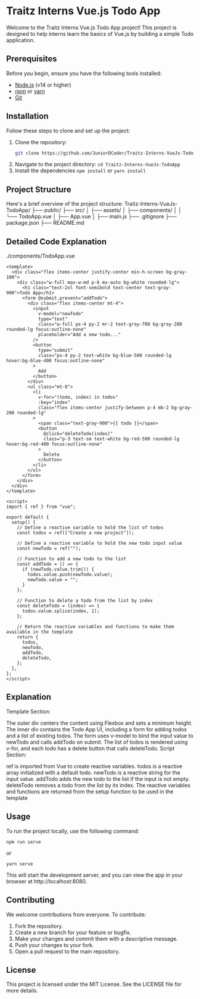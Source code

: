 # Traitz Interns Vue.js Todo App

Welcome to the Traitz Interns Vue.js Todo App project! This project is designed to help interns learn the basics of Vue.js by building a simple Todo application.

## Prerequisites

Before you begin, ensure you have the following tools installed:

- [Node.js](https://nodejs.org/) (v14 or higher)
- [npm](https://www.npmjs.com/) or [yarn](https://yarnpkg.com/)
- [Git](https://git-scm.com/)

## Installation

Follow these steps to clone and set up the project:

1. Clone the repository:
   ```sh
   git clone https://github.com/JuniorDCoder/Traitz-Interns-VueJs-TodoApp.git
   ```
2. Navigate to the project directory:
   `cd Traitz-Interns-VueJs-TodoApp`
3. Install the dependencies
   `npm install`
   or
   `yarn install`

## Project Structure

Here's a brief overview of the project structure:
   Traitz-Interns-VueJs-TodoApp/
   ├── public/
   ├── src/
   │ ├── assets/
   │ ├── components/
   │ │ └── TodoApp.vue
   │ ├── App.vue
   │ ├── main.js
   ├── .gitignore
   ├── package.json
   ├── README.md

## Detailed Code Explanation

./components/TodoApp.vue

```
<template>
  <div class="flex items-center justify-center min-h-screen bg-gray-100">
    <div class="w-full max-w-md p-6 mx-auto bg-white rounded-lg">
      <h1 class="text-2xl font-semibold text-center text-gray-900">Todo App</h1>
      <form @submit.prevent="addTodo">
        <div class="flex items-center mt-4">
          <input
            v-model="newTodo"
            type="text"
            class="w-full px-4 py-2 mr-2 text-gray-700 bg-gray-200 rounded-lg focus:outline-none"
            placeholder="Add a new todo..."
          />
          <button
            type="submit"
            class="px-4 py-2 text-white bg-blue-500 rounded-lg hover:bg-blue-400 focus:outline-none"
          >
            Add
          </button>
        </div>
        <ul class="mt-8">
          <li
            v-for="(todo, index) in todos"
            :key="index"
            class="flex items-center justify-between p-4 mb-2 bg-gray-200 rounded-lg"
          >
            <span class="text-gray-900">{{ todo }}</span>
            <button
              @click="deleteTodo(index)"
              class="p-3 text-sm text-white bg-red-500 rounded-lg hover:bg-red-400 focus:outline-none"
            >
              Delete
            </button>
          </li>
        </ul>
      </form>
    </div>
  </div>
</template>

<script>
import { ref } from "vue";

export default {
  setup() {
    // Define a reactive variable to hold the list of todos
    const todos = ref(["Create a new project"]);

    // Define a reactive variable to hold the new todo input value
    const newTodo = ref("");

    // Function to add a new todo to the list
    const addTodo = () => {
      if (newTodo.value.trim()) {
        todos.value.push(newTodo.value);
        newTodo.value = "";
      }
    };

    // Function to delete a todo from the list by index
    const deleteTodo = (index) => {
      todos.value.splice(index, 1);
    };

    // Return the reactive variables and functions to make them available in the template
    return {
      todos,
      newTodo,
      addTodo,
      deleteTodo,
    };
  },
};
</script>
```

## Explanation

Template Section:

The outer div centers the content using Flexbox and sets a minimum height.
The inner div contains the Todo App UI, including a form for adding todos and a list of existing todos.
The form uses v-model to bind the input value to newTodo and calls addTodo on submit.
The list of todos is rendered using v-for, and each todo has a delete button that calls deleteTodo.
Script Section:

ref is imported from Vue to create reactive variables.
todos is a reactive array initialized with a default todo.
newTodo is a reactive string for the input value.
addTodo adds the new todo to the list if the input is not empty.
deleteTodo removes a todo from the list by its index.
The reactive variables and functions are returned from the setup function to be used in the template

## Usage

To run the project locally, use the following command:

```
npm run serve

```

or

```
yarn serve
```

This will start the development server, and you can view the app in your browser at http://localhost:8080.

## Contributing

We welcome contributions from everyone. To contribute:

1. Fork the repository.
2. Create a new branch for your feature or bugfix.
3. Make your changes and commit them with a descriptive message.
4. Push your changes to your fork.
5. Open a pull request to the main repository.

## License

This project is licensed under the MIT License. See the LICENSE file for more details.
